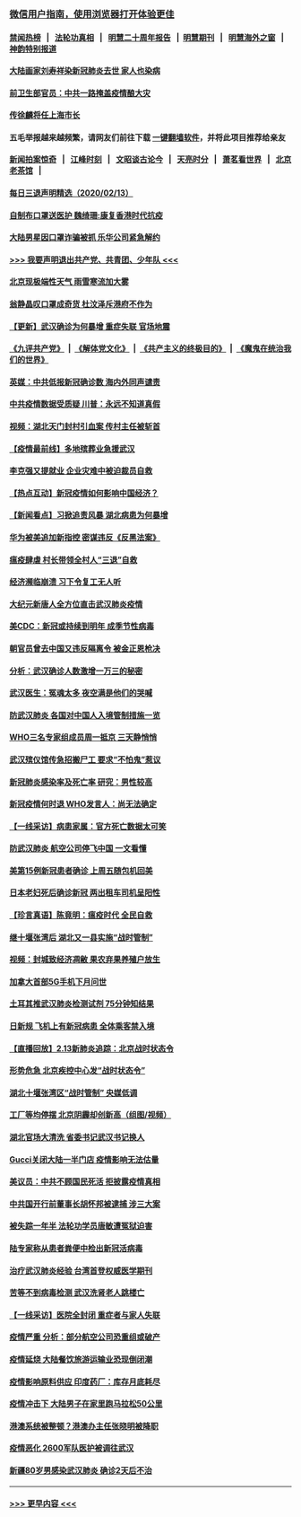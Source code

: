 ### [微信用户指南，使用浏览器打开体验更佳](https://github.com/gfw-breaker/banned-news1/blob/master/indexes/wechat-guide.md?t=0)
#### [禁闻热榜](热点新闻.md?t=0)  &nbsp;&nbsp;|&nbsp;&nbsp; [法轮功真相](https://github.com/gfw-breaker/truth/blob/master/README.md?t=0) &nbsp;&nbsp;|&nbsp;&nbsp; [明慧二十周年报告](https://github.com/gfw-breaker/mh-reports/blob/master/README.md?t=0) &nbsp;&nbsp;|&nbsp;&nbsp;[明慧期刊](https://github.com/gfw-breaker/mh-qikan) &nbsp;&nbsp;|&nbsp;&nbsp; [明慧海外之窗](https://github.com/gfw-breaker/mh-news/blob/master/README.md?t=0) &nbsp;&nbsp;|&nbsp;&nbsp; [神韵特别报道](https://github.com/gfw-breaker/mh-news/blob/master/shenyun.md?t=0)
#### [大陆画家刘寿祥染新冠肺炎去世 家人也染病](../pages/nsc413/n11867813.md?t=02141255) 
#### [前卫生部官员：中共一路掩盖疫情酿大灾](../pages/nsc413/n11867590.md?t=02141255) 
#### [传徐麟将任上海市长](../pages/nsc413/n11867709.md?t=02141255) 
#### 五毛举报越来越频繁，请网友们前往下载 [一键翻墙软件](https://github.com/gfw-breaker/ssr-accounts)，并将此项目推荐给亲友
#### [新闻拍案惊奇](https://github.com/gfw-breaker/banned-news1/blob/master/pages/link4.md) &nbsp;&nbsp;|&nbsp;&nbsp; [江峰时刻](https://github.com/gfw-breaker/banned-news1/blob/master/pages/link4.md) &nbsp;&nbsp;|&nbsp;&nbsp; [文昭谈古论今](https://github.com/gfw-breaker/banned-news1/blob/master/pages/link4.md) &nbsp;&nbsp;|&nbsp;&nbsp; [天亮时分](https://github.com/gfw-breaker/banned-news1/blob/master/pages/link4.md) &nbsp;&nbsp;|&nbsp;&nbsp; [萧茗看世界](https://github.com/gfw-breaker/banned-news1/blob/master/pages/link4.md) &nbsp;&nbsp;|&nbsp;&nbsp; [北京老茶馆](https://github.com/gfw-breaker/banned-news1/blob/master/pages/link4.md) &nbsp;&nbsp;|&nbsp;&nbsp; 
#### [每日三退声明精选（2020/02/13）](../pages/nsc413/n11867712.md?t=02141255) 
#### [自制布口罩送医护 魏绮珊:康复香港时代抗疫](../pages/nsc413/n11867481.md?t=02141255) 
#### [大陆男星因口罩诈骗被抓 乐华公司紧急解约](../pages/nsc413/n11867354.md?t=02141255) 
#### [>>> 我要声明退出共产党、共青团、少年队 <<<](https://github.com/begood0513/goodnews/blob/master/quit/letter.md) 
#### [北京现极端性天气 雨雪寒流加大雾](../pages/nsc413/n11867619.md?t=02141255) 
#### [翁静晶叹口罩成奇货 杜汶泽斥港府不作为](../pages/nsc413/n11867016.md?t=02141255) 
#### [【更新】武汉确诊为何暴增 重症失联 官场地震](../pages/nsc413/n11801312.md?t=02141255) 
#### [《九评共产党》](https://github.com/begood0513/9ping.md/blob/master/README.md) &nbsp;|&nbsp; [《解体党文化》](../../../../jtdwh.md/blob/master/README.md)  &nbsp;|&nbsp; [《共产主义的终极目的》](../../../../gczydzjmd.md/blob/master/README.md) &nbsp;|&nbsp; [《魔鬼在统治我们的世界》](../../../../mgztzwmdsj.md/blob/master/README.md) 
#### [英媒：中共低报新冠确诊数 海内外同声谴责](../pages/nsc413/n11867421.md?t=02141255) 
#### [中共疫情数据受质疑 川普：永远不知道真假](../pages/nsc413/n11867195.md?t=02141255) 
#### [视频：湖北天门封村引血案 传村主任被斩首](../pages/nsc413/n11867382.md?t=02141255) 
#### [【疫情最前线】多地殡葬业急援武汉](../pages/nsc413/n11866914.md?t=02141255) 
#### [李克强又提就业 企业灾难中被迫裁员自救](../pages/nsc413/n11867323.md?t=02141255) 
#### [【热点互动】新冠疫情如何影响中国经济？](../pages/nsc413/n11867208.md?t=02141255) 
#### [【新闻看点】习掀追责风暴 湖北病患为何暴增](../pages/nsc413/n11867035.md?t=02141255) 
#### [华为被美追加新指控 密谋违反《反黑法案》](../pages/nsc413/n11867191.md?t=02141255) 
#### [瘟疫肆虐 村长带领全村人“三退”自救](../pages/nsc413/n11861714.md?t=02141255) 
#### [经济濒临崩溃 习下令复工无人听](../pages/nsc413/n11867269.md?t=02141255) 
#### [大纪元新唐人全方位直击武汉肺炎疫情](../pages/nsc413/n11859405.md?t=02141255) 
#### [美CDC：新冠或持续到明年 成季节性病毒](../pages/nsc413/n11867279.md?t=02141255) 
#### [朝官员曾去中国又违反隔离令 被金正恩枪决](../pages/nsc413/n11867087.md?t=02141255) 
#### [分析：武汉确诊人数激增一万三的秘密](../pages/nsc413/n11866187.md?t=02141255) 
#### [武汉医生：冤魂太多 夜空满是他们的哭喊](../pages/nsc413/n11867107.md?t=02141255) 
#### [防武汉肺炎 各国对中国人入境管制措施一览](../pages/nsc413/n11838726.md?t=02141255) 
#### [WHO三名专家组成员周一抵京 三天静悄悄](../pages/nsc413/n11866947.md?t=02141255) 
#### [武汉殡仪馆传急招搬尸工 要求“不怕鬼”惹议](../pages/nsc413/n11866834.md?t=02141255) 
#### [新冠肺炎感染率及死亡率 研究：男性较高](../pages/nsc413/n11866956.md?t=02141255) 
#### [新冠疫情何时退 WHO发言人：尚无法确定](../pages/nsc413/n11866864.md?t=02141255) 
#### [【一线采访】病患家属：官方死亡数据太可笑](../pages/nsc413/n11866840.md?t=02141255) 
#### [防武汉肺炎 航空公司停飞中国 一文看懂](../pages/nsc413/n11866800.md?t=02141255) 
#### [美第15例新冠患者确诊 上周五随包机回美](../pages/nsc413/n11866852.md?t=02141255) 
#### [日本老妇死后确诊新冠 两出租车司机呈阳性](../pages/nsc413/n11866755.md?t=02141255) 
#### [【珍言真语】陈竟明：瘟疫时代 全民自救](../pages/nsc413/n11866765.md?t=02141255) 
#### [继十堰张湾后 湖北又一县实施“战时管制”](../pages/nsc413/n11866748.md?t=02141255) 
#### [视频：封城致经济凋敝 果农弃果养殖户放生](../pages/nsc413/n11866120.md?t=02141255) 
#### [加拿大首部5G手机下月问世](../pages/nsc413/n11864631.md?t=02141255) 
#### [土耳其推武汉肺炎检测试剂 75分钟知结果](../pages/nsc413/n11866520.md?t=02141255) 
#### [日新规 飞机上有新冠病患 全体乘客禁入境](../pages/nsc413/n11866233.md?t=02141255) 
#### [【直播回放】2.13新肺炎追踪：北京战时状态令](../pages/nsc413/n11866261.md?t=02141255) 
#### [形势危急 北京疾控中心发“战时状态令”](../pages/nsc413/n11866362.md?t=02141255) 
#### [湖北十堰张湾区“战时管制” 央媒低调](../pages/nsc413/n11866013.md?t=02141255) 
#### [工厂等均停摆 北京阴霾却创新高（组图/视频）](../pages/nsc413/n11865856.md?t=02141255) 
#### [湖北官场大清洗 省委书记武汉书记换人](../pages/nsc413/n11865112.md?t=02141255) 
#### [Gucci关闭大陆一半门店 疫情影响无法估量](../pages/nsc413/n11865799.md?t=02141255) 
#### [美议员：中共不顾国民死活 拒披露疫情真相](../pages/nsc413/n11866147.md?t=02141255) 
#### [中共国开行前董事长胡怀邦被逮捕 涉三大案](../pages/nsc413/n11865943.md?t=02141255) 
#### [被失踪一年半 法轮功学员唐敏遭冤狱迫害](../pages/nsc413/n11863707.md?t=02141255) 
#### [陆专家称从患者粪便中检出新冠活病毒](../pages/nsc413/n11865858.md?t=02141255) 
#### [治疗武汉肺炎经验 台湾首登权威医学期刊](../pages/nsc413/n11865669.md?t=02141255) 
#### [苦等不到病毒检测 武汉洗肾老人跳楼亡](../pages/nsc413/n11866020.md?t=02141255) 
#### [【一线采访】医院全封闭 重症者与家人失联](../pages/nsc413/n11864778.md?t=02141255) 
#### [疫情严重 分析：部分航空公司恐重组或破产](../pages/nsc413/n11865138.md?t=02141255) 
#### [疫情延烧 大陆餐饮旅游运输业恐现倒闭潮](../pages/nsc413/n11865608.md?t=02141255) 
#### [疫情影响原料供应 印度药厂：库存月底耗尽](../pages/nsc413/n11865151.md?t=02141255) 
#### [疫情冲击下 大陆男子在家里跑马拉松50公里](../pages/nsc413/n11865585.md?t=02141255) 
#### [港澳系统被整顿？港澳办主任张晓明被降职](../pages/nsc413/n11865277.md?t=02141255) 
#### [疫情恶化 2600军队医护被调往武汉](../pages/nsc413/n11865111.md?t=02141255) 
#### [新疆80岁男感染武汉肺炎 确诊2天后不治](../pages/nsc413/n11865260.md?t=02141255) 

----
#### [ >>> 更早内容 <<< ](../indexes/nsc413-earlier.md)
